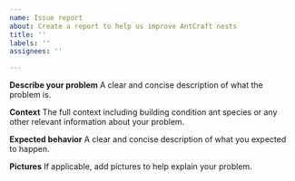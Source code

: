 ```yaml
---
name: Issue report
about: Create a report to help us improve AntCraft nests
title: ''
labels: ''
assignees: ''

---
```


**Describe your problem**
A clear and concise description of what the problem is.

**Context**
The full context  including building condition ant species or any other relevant information about your problem.

**Expected behavior**
A clear and concise description of what you expected to happen.

**Pictures**
If applicable, add pictures to help explain your problem.
